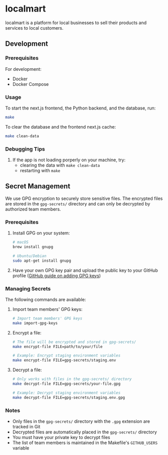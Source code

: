 # localmart

localmart is a platform for local businesses to sell their products and services to local customers.


## Development

### Prerequisites

For development:
- Docker
- Docker Compose

### Usage

To start the next.js frontend, the Python backend, and the database, run:
```bash
make
```

To clear the database and the frontend next.js cache:
```bash
make clean-data
```

### Debugging Tips
1. If the app is not loading porperly on your machine, try:
   - clearing the data with `make clean-data`
   - restarting with `make`

## Secret Management

We use GPG encryption to securely store sensitive files. The encrypted files are stored in the `gpg-secrets/` directory and can only be decrypted by authorized team members.

### Prerequisites

1. Install GPG on your system:
   ```bash
   # macOS
   brew install gnupg

   # Ubuntu/Debian
   sudo apt-get install gnupg
   ```

2. Have your own GPG key pair and upload the public key to your GitHub profile
   ([GitHub guide on adding GPG keys](https://docs.github.com/en/authentication/managing-commit-signature-verification/adding-a-gpg-key-to-your-github-account))

### Managing Secrets

The following commands are available:

1. Import team members' GPG keys:
   ```bash
   # Import team members' GPG keys
   make import-gpg-keys
   ```

2. Encrypt a file:
   ```bash
   # The file will be encrypted and stored in gpg-secrets/
   make encrypt-file FILE=path/to/your/file

   # Example: Encrypt staging environment variables
   make encrypt-file FILE=gpg-secrets/staging.env
   ```

3. Decrypt a file:
   ```bash
   # Only works with files in the gpg-secrets/ directory
   make decrypt-file FILE=gpg-secrets/your-file.gpg

   # Example: Decrypt staging environment variables
   make decrypt-file FILE=gpg-secrets/staging.env.gpg
   ```

### Notes

- Only files in the `gpg-secrets/` directory with the `.gpg` extension are tracked in Git
- Decrypted files are automatically placed in the `gpg-secrets/` directory
- You must have your private key to decrypt files
- The list of team members is maintained in the Makefile's `GITHUB_USERS` variable